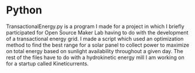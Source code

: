 # Python
TransactionalEnergy.py is a program I made for a project in which I briefly participated for Open Source Maker Lab having to do with the development of a transactional energy grid. I made a script which used an optimization method to find the best range for a solar panel to collect power to maximize on total energy based on sunlight availability throughout a given day. The rest of the files have to do with a hydrokinetic energy mill I am working on for a startup called Kineticurrents. 

